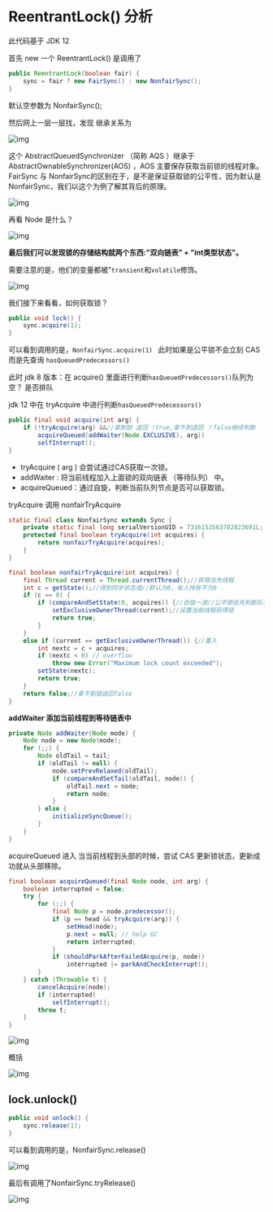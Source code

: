 # ReentrantLock() 分析

此代码基于 JDK 12

首先 new 一个 ReentrantLock() 是调用了

```java
public ReentrantLock(boolean fair) {
    sync = fair ? new FairSync() : new NonfairSync();
}
```

默认空参数为 NonfairSync();

然后网上一层一层找，发现 继承关系为

 ![img](https://mmbiz.qpic.cn/mmbiz_jpg/6fuT3emWI5KZL3KHm7AEo7iaGm3v3brNe9WmkGVYDYOTmfVtaiaicMC9mxQ89DqFylIR5UUjhRRtTcibCIox3MoTKg/640?tp=webp&wxfrom=5&wx_lazy=1&wx_co=1) 

这个 AbstractQueuedSynchronizer （简称 AQS ）继承于  AbstractOwnableSynchronizer(AOS) ，AOS 主要保存获取当前锁的线程对象。 FairSync 与 NonfairSync的区别在于，是不是保证获取锁的公平性，因为默认是NonfairSync，我们以这个为例了解其背后的原理。 

 ![img](https://mmbiz.qpic.cn/mmbiz_png/6fuT3emWI5KZL3KHm7AEo7iaGm3v3brNeXQXPJJnVVuE5w60FFE0QCABvYnicbbZb1JbxcpLAWelHJjOiasFUgQsA/640?tp=webp&wxfrom=5&wx_lazy=1&wx_co=1) 

再看 Node 是什么？

 ![img](https://mmbiz.qpic.cn/mmbiz_png/6fuT3emWI5KZL3KHm7AEo7iaGm3v3brNeRz24CqfiaoekbpibKfYUJaHKUnEr9loicmiaRwyNSUVIicUVjDw5YCudE7w/640?tp=webp&wxfrom=5&wx_lazy=1&wx_co=1) 

 **最后我们可以发现锁的存储结构就两个东西:"双向链表" + "int类型状态"。** 

 需要注意的是，他们的变量都被"`transient`和`volatile`修饰。 

 ![img](https://mmbiz.qpic.cn/mmbiz_jpg/6fuT3emWI5KZL3KHm7AEo7iaGm3v3brNeEt6nua7h39OIREUaNrEDhQMicKJDlsVHhKicvicrIyHJUr184fBF6PRng/640?tp=webp&wxfrom=5&wx_lazy=1&wx_co=1) 

 我们接下来看看，如何获取锁？ 

```java
public void lock() {
    sync.acquire(1);
}
```

 可以看到调用的是，`NonfairSync.acquire(1) `  此时如果是公平锁不会立刻 CAS 而是先查询 `hasQueuedPredecessors()`

此时 jdk 8 版本：在 acquire() 里面进行判断`hasQueuedPredecessors()`队列为空？ 是否排队

jdk 12 中在 tryAcquire 中进行判断`hasQueuedPredecessors()`

```java
public final void acquire(int arg) {
    if (!tryAcquire(arg) &&//拿到锁 返回 !true,拿不到返回 ！false继续判断
        acquireQueued(addWaiter(Node.EXCLUSIVE), arg))
        selfInterrupt();
}
```

* tryAcquire ( arg )   会尝试通过CAS获取一次锁。 
* addWaiter : 将当前线程加入上面锁的双向链表 （等待队列） 中。
*  acquireQueued：通过自旋，判断当前队列节点是否可以获取锁。 

tryAcquire 调用 nonfairTryAcquire

```java
static final class NonfairSync extends Sync {
    private static final long serialVersionUID = 7316153563782823691L;
    protected final boolean tryAcquire(int acquires) {
        return nonfairTryAcquire(acquires);
    }
}
```

```java
final boolean nonfairTryAcquire(int acquires) {
    final Thread current = Thread.currentThread();//获得当先线程
    int c = getState();//得到同步状态值//默认为0，有人持有不为0
    if (c == 0) {
        if (compareAndSetState(0, acquires)) {//自旋一波//公平锁会先判断队列再自旋，把state改为1
            setExclusiveOwnerThread(current);//设置当前线程获得锁
            return true;
        }
    }
    else if (current == getExclusiveOwnerThread()) {//重入
        int nextc = c + acquires;
        if (nextc < 0) // overflow
            throw new Error("Maximum lock count exceeded");
        setState(nextc);
        return true;
    }
    return false;//拿不到锁返回false
}
```





 **addWaiter 添加当前线程到等待链表中** 

```java
private Node addWaiter(Node mode) {
    Node node = new Node(mode);
    for (;;) {
        Node oldTail = tail;
        if (oldTail != null) {
            node.setPrevRelaxed(oldTail);
            if (compareAndSetTail(oldTail, node)) {
                oldTail.next = node;
                return node;
            }
        } else {
            initializeSyncQueue();
        }
    }
}
```

acquireQueued 进入 当当前线程到头部的时候，尝试 CAS 更新锁状态，更新成功就从头部移除。

```java
final boolean acquireQueued(final Node node, int arg) {
    boolean interrupted = false;
    try {
        for (;;) {
            final Node p = node.predecessor();
            if (p == head && tryAcquire(arg)) {
                setHead(node);
                p.next = null; // help GC
                return interrupted;
            }
            if (shouldParkAfterFailedAcquire(p, node))
                interrupted |= parkAndCheckInterrupt();
        }
    } catch (Throwable t) {
        cancelAcquire(node);
        if (interrupted)
            selfInterrupt();
        throw t;
    }
}
```

 ![img](https://mmbiz.qpic.cn/mmbiz_png/6fuT3emWI5KZL3KHm7AEo7iaGm3v3brNe2WBQibNRtn2oYbjzicvJxsibN811WNg4U5owU6TwTczUCOkiciaWZREoXFw/640?tp=webp&wxfrom=5&wx_lazy=1&wx_co=1) 

概括

 ![img](https://mmbiz.qpic.cn/mmbiz_jpg/6fuT3emWI5KZL3KHm7AEo7iaGm3v3brNeX3L0W2SWKGawoEEnUt5R8iaMX41ss6C06iccARY6q7qhDDzIYgLdfbJQ/640?tp=webp&wxfrom=5&wx_lazy=1&wx_co=1) 

## lock.unlock()

```java
public void unlock() {
    sync.release(1);
}
```

 可以看到调用的是，NonfairSync.release() 

 ![img](https://mmbiz.qpic.cn/mmbiz_png/6fuT3emWI5KZL3KHm7AEo7iaGm3v3brNezNjmbT05MYI1s1FWSGIibaWWc31JacNUNUrN25NOpUdNdxKYgmL1YLA/640?tp=webp&wxfrom=5&wx_lazy=1&wx_co=1) 

 最后有调用了NonfairSync.tryRelease() 

 ![img](https://mmbiz.qpic.cn/mmbiz_png/6fuT3emWI5KZL3KHm7AEo7iaGm3v3brNe74KPgZfKlGWicYW4o3yK3Rmibyl44NCLSHywfENDamKBBg7HgM7MfYgA/640?tp=webp&wxfrom=5&wx_lazy=1&wx_co=1) 

